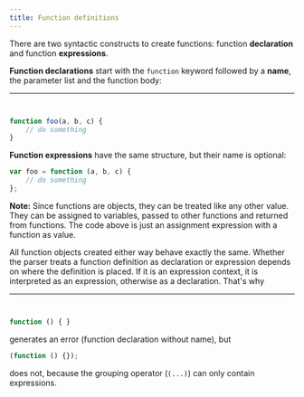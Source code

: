 ```yaml
---
title: Function definitions
---
```


There are two syntactic constructs to create functions: function **declaration**
and function **expressions**.

**Function declarations** start with the `function` keyword followed by a
**name**, the parameter list and the function body:

---


```js


function foo(a, b, c) {
    // do something
}
```

**Function expressions** have the same structure, but their name is optional:

```js
var foo = function (a, b, c) {
    // do something
};
```

<div class="callout primary">

<strong>Note:</strong> Since functions are objects, they can be treated like any
other value. They can be assigned to variables, passed to other functions and
returned from functions. The code above is just an assignment expression with a
function as value.

</div>

All function objects created either way behave exactly the same. Whether the
parser treats a function definition as declaration or expression depends on
where the definition is placed. If it is an expression context, it is
interpreted as an expression, otherwise as a declaration. That's why

---


```js


function () { }
```

generates an error (function declaration without name), but

```js
(function () {});
```

does not, because the grouping operator (`(...)`) can only contain expressions.
